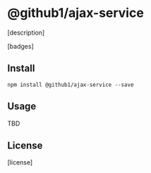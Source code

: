 # @github1/ajax-service

[description]

[badges]

## Install
```shell
npm install @github1/ajax-service --save
```

## Usage
TBD

## License
[license]